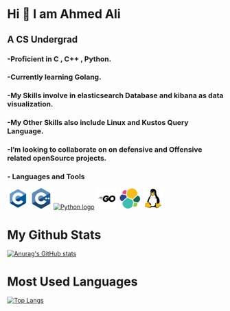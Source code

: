 # Hi 👋 I am Ahmed Ali
## A CS Undergrad

### -Proficient in C , C++ , Python.
### -Currently learning Golang.
### -My Skills involve in elasticsearch Database and kibana as data visualization.
### -My Other Skills also include Linux and Kustos Query Language.
### -I’m looking to collaborate on on defensive and Offensive related openSource projects.


### - Languages and Tools
<img src="https://raw.githubusercontent.com/github/explore/f3e22f0dca2be955676bc70d6214b95b13354ee8/topics/c/c.png" width="50" height="50" alt="c logo">
<img src="https://raw.githubusercontent.com/github/explore/180320cffc25f4ed1bbdfd33d4db3a66eeeeb358/topics/cpp/cpp.png" width="50" height="50" alt="cpp logo">
<a href="https://www.python.org/" target="_blank"><img src="https://www.python.org/static/opengraph-icon-200x200.png" width="50" height="50" alt="Python logo"></a>
<a href="https://golang.org/" target="_blank"><img src="https://raw.githubusercontent.com/github/explore/180320cffc25f4ed1bbdfd33d4db3a66eeeeb358/topics/go/go.png" width="50" height="50" alt="Golang logo"></a>
<a href="https://www.elastic.co/elasticsearch/" target="_blank"><img src="https://raw.githubusercontent.com/github/explore/180320cffc25f4ed1bbdfd33d4db3a66eeeeb358/topics/elasticsearch/elasticsearch.png" width="50" height="50" alt="Elasticsearch logo"></a>

<img src="https://raw.githubusercontent.com/github/explore/180320cffc25f4ed1bbdfd33d4db3a66eeeeb358/topics/linux/linux.png" width="50" height="50" alt="Linux logo">

# My Github Stats
[![Anurag's GitHub stats](https://github-readme-stats.vercel.app/api?username=Ahmad43A&show_icons=true&hide_title=true&text_color=fff&bg_color=000)](https://github.com/anuraghazra/github-readme-stats)

# Most Used Languages
[![Top Langs](https://github-readme-stats.vercel.app/api/top-langs/?username=Ahmad43A&hide_title=true&langs_count=8&text_color=fff&bg_color=000&layout=compact)](https://github.com/Ahmad43A/github-readme-stats)
